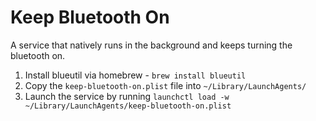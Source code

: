 # Keep Bluetooth On

A service that natively runs in the background and keeps turning the bluetooth on.

1. Install blueutil via homebrew - `brew install blueutil`
2. Copy the `keep-bluetooth-on.plist` file into `~/Library/LaunchAgents/`
3. Launch the service by running `launchctl load -w ~/Library/LaunchAgents/keep-bluetooth-on.plist`
